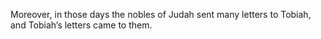 Moreover, in those days the nobles of Judah sent many letters to Tobiah, and Tobiah’s letters came to them.
